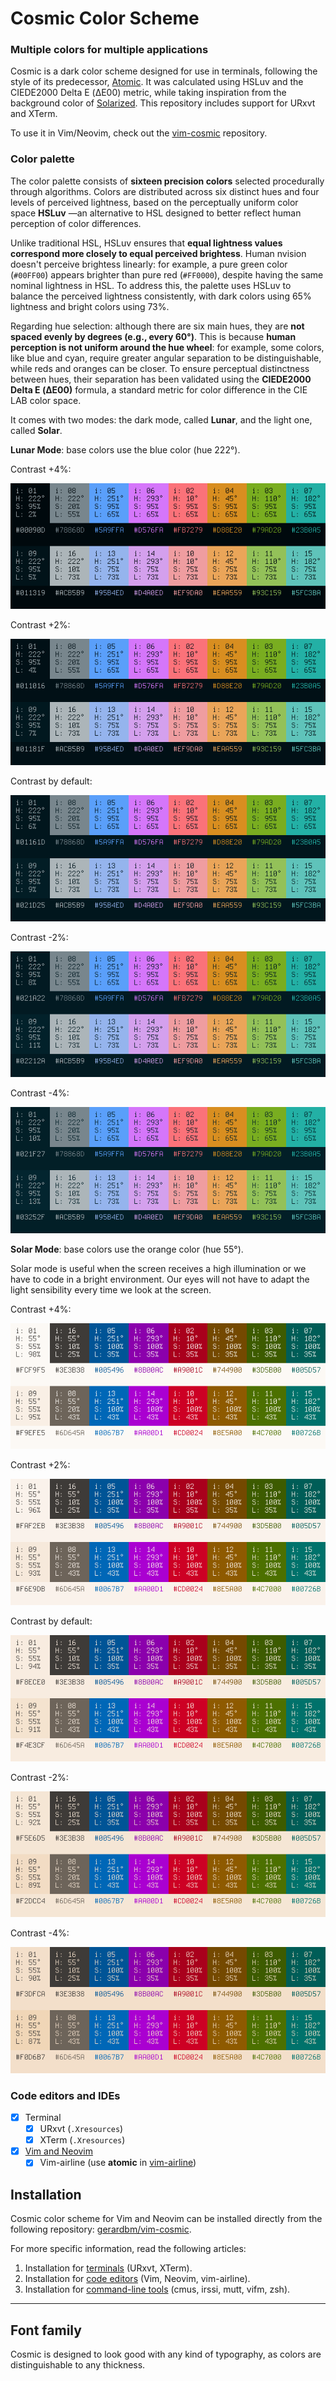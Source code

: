 # Cosmic Color Scheme

### Multiple colors for multiple applications

Cosmic is a dark color scheme designed for use in terminals, following the style of its predecessor, [Atomic](https://github.com/gerardbm/atomic). It was calculated using HSLuv and the CIEDE2000 Delta E (ΔE00) metric, while taking inspiration from the background color of [Solarized](https://github.com/altercation/solarized). This repository includes support for URxvt and XTerm.

To use it in Vim/Neovim, check out the [vim-cosmic](https://github.com/gerardbm/vim-cosmic) repository.

### Color palette

The color palette consists of **sixteen precision colors** selected procedurally through algorithms. Colors are distributed across six distinct hues and four levels of perceived lightness, based on the perceptually uniform color space **HSLuv** —an alternative to HSL designed to better reflect human perception of color differences.

Unlike traditional HSL, HSLuv ensures that **equal lightness values correspond more closely to equal perceived brightess**. Human nvision doesn't perceive brightess linearly: for example, a pure green color (`#00FF00`) appears brighter than pure red (`#FF0000`), despite having the same nominal lightness in HSL. To address this, the palette uses HSLuv to balance the perceived lightness consistently, with dark colors using 65% lightness and bright colors using 73%.

Regarding hue selection: although there are six main hues, they are **not spaced evenly by degrees (e.g., every 60°)**. This is because **human perception is not uniform around the hue wheel**: for example, some colors, like blue and cyan, require greater angular separation to be distinguishable, while reds and oranges can be closer. To ensure perceptual distinctness between hues, their separation has been validated using the **CIEDE2000 Delta E (ΔE00)** formula, a standard metric for color difference in the CIE LAB color space.

It comes with two modes: the dark mode, called **Lunar**, and the light one, called **Solar**.

**Lunar Mode**: base colors use the blue color (hue 222°).

Contrast +4%:

![cosmic-scheme](https://github.com/gerardbm/cosmic/blob/master/img/cosmic-lunar-c1.png)

Contrast +2%:

![cosmic-scheme](https://github.com/gerardbm/cosmic/blob/master/img/cosmic-lunar-c2.png)

Contrast by default:

![cosmic-scheme](https://github.com/gerardbm/cosmic/blob/master/img/cosmic-lunar-c3.png)

Contrast -2%:

![cosmic-scheme](https://github.com/gerardbm/cosmic/blob/master/img/cosmic-lunar-c4.png)

Contrast -4%:

![cosmic-scheme](https://github.com/gerardbm/cosmic/blob/master/img/cosmic-lunar-c5.png)

**Solar Mode**: base colors use the orange color (hue 55°).

Solar mode is useful when the screen receives a high illumination or we have to code in a bright environment. Our eyes will not have to adapt the light sensibility every time we look at the screen.

Contrast +4%:

![cosmic-scheme](https://github.com/gerardbm/cosmic/blob/master/img/cosmic-solar-c6.png)

Contrast +2%:

![cosmic-scheme](https://github.com/gerardbm/cosmic/blob/master/img/cosmic-solar-c7.png)

Contrast by default:

![cosmic-scheme](https://github.com/gerardbm/cosmic/blob/master/img/cosmic-solar-c8.png)

Contrast -2%:

![cosmic-scheme](https://github.com/gerardbm/cosmic/blob/master/img/cosmic-solar-c9.png)

Contrast -4%:

![cosmic-scheme](https://github.com/gerardbm/cosmic/blob/master/img/cosmic-solar-c0.png)

### Code editors and IDEs

- [x] Terminal
	- [x] URxvt (`.Xresources`)
	- [x] XTerm (`.Xresources`)
- [x] [Vim and Neovim](https://github.com/gerardbm/vim-cosmic)
	- [x] Vim-airline (use **atomic** in [vim-airline](https://github.com/vim-airline/vim-airline))

## Installation

Cosmic color scheme for Vim and Neovim can be installed directly from the following repository: [gerardbm/vim-cosmic](https://github.com/gerardbm/vim-cosmic).

For more specific information, read the following articles:

1. Installation for [terminals](https://github.com/gerardbm/cosmic/blob/master/INSTALL_TERM.md) (URxvt, XTerm).
2. Installation for [code editors](https://github.com/gerardbm/cosmic/blob/master/INSTALL_EDITORS.md) (Vim, Neovim, vim-airline).
3. Installation for [command-line tools](https://github.com/gerardbm/cosmic/blob/master/INSTALL_TOOLS.md) (cmus, irssi, mutt, vifm, zsh).

- - -

## Font family

Cosmic is designed to look good with any kind of typography, as colors are distinguishable to any thickness.
